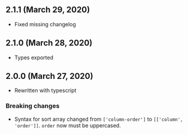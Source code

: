 ## 2.1.1 (March 29, 2020)

- Fixed missing changelog

## 2.1.0 (March 28, 2020)

- Types exported

## 2.0.0 (March 27, 2020)

- Rewritten with typescript

### Breaking changes

- Syntax for sort array changed from `['column-order']` to `[['column', 'order']]`. `order` now must be uppercased.
